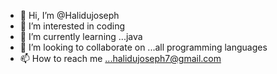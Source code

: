 - 👋 Hi, I’m @Halidujoseph
- 👀 I’m interested in coding
- 🌱 I’m currently learning ...java
- 💞️ I’m looking to collaborate on ...all programming languages
- 📫 How to reach me ...halidujoseph7@gmail.com

<!---
Halidujoseph/Halidujoseph is a ✨ special ✨ repository because its `README.md` (this file) appears on your GitHub profile.
You can click the Preview link to take a look at your changes.
--->
